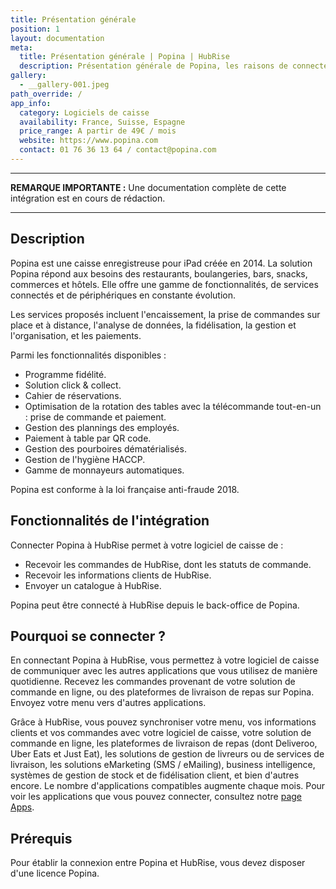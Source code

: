 ```yaml
---
title: Présentation générale
position: 1
layout: documentation
meta:
  title: Présentation générale | Popina | HubRise
  description: Présentation générale de Popina, les raisons de connecter Popina à HubRise et les fonctionnalités de l'intégration avec HubRise.
gallery:
  - __gallery-001.jpeg
path_override: /
app_info:
  category: Logiciels de caisse
  availability: France, Suisse, Espagne
  price_range: A partir de 49€ / mois
  website: https://www.popina.com
  contact: 01 76 36 13 64 / contact@popina.com
---
```


---

**REMARQUE IMPORTANTE :** Une documentation complète de cette intégration est en cours de rédaction.

---

## Description

Popina est une caisse enregistreuse pour iPad créée en 2014. La solution Popina répond aux besoins des restaurants, boulangeries, bars, snacks, commerces et hôtels. Elle offre une gamme de fonctionnalités, de services connectés et de périphériques en constante évolution.

Les services proposés incluent l'encaissement, la prise de commandes sur place et à distance, l'analyse de données, la fidélisation, la gestion et l'organisation, et les paiements.

Parmi les fonctionnalités disponibles :

- Programme fidélité.
- Solution click & collect.
- Cahier de réservations.
- Optimisation de la rotation des tables avec la télécommande tout-en-un : prise de commande et paiement.
- Gestion des plannings des employés.
- Paiement à table par QR code.
- Gestion des pourboires dématérialisés.
- Gestion de l'hygiène HACCP.
- Gamme de monnayeurs automatiques.

Popina est conforme à la loi française anti-fraude 2018.

## Fonctionnalités de l'intégration

Connecter Popina à HubRise permet à votre logiciel de caisse de :

- Recevoir les commandes de HubRise, dont les statuts de commande.
- Recevoir les informations clients de HubRise.
- Envoyer un catalogue à HubRise.

Popina peut être connecté à HubRise depuis le back-office de Popina.

## Pourquoi se connecter ?

En connectant Popina à HubRise, vous permettez à votre logiciel de caisse de communiquer avec les autres applications que vous utilisez de manière quotidienne. Recevez les commandes provenant de votre solution de commande en ligne, ou des plateformes de livraison de repas sur Popina. Envoyez votre menu vers d'autres applications.

Grâce à HubRise, vous pouvez synchroniser votre menu, vos informations clients et vos commandes avec votre logiciel de caisse, votre solution de commande en ligne, les plateformes de livraison de repas (dont Deliveroo, Uber Eats et Just Eat), les solutions de gestion de livreurs ou de services de livraison, les solutions eMarketing (SMS / eMailing), business intelligence, systèmes de gestion de stock et de fidélisation client, et bien d'autres encore. Le nombre d'applications compatibles augmente chaque mois. Pour voir les applications que vous pouvez connecter, consultez notre [page Apps](/apps).

## Prérequis

Pour établir la connexion entre Popina et HubRise, vous devez disposer d'une licence Popina.
